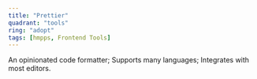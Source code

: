 ```yaml
---
title: "Prettier"
quadrant: "tools"
ring: "adopt"
tags: [hmpps, Frontend Tools]
---
```


An opinionated code formatter; Supports many languages; Integrates with most editors.
